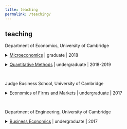 ```yaml
---
title: teaching
permalink: /teaching/
---
```


## teaching

<p> Department of Economics, University of Cambridge
<details>
<summary><a href="http://www.econ.cam.ac.uk/graduate/mphil/modules/E100.pdf" target="_blank">Microeconomics</a> | graduate | 2018</summary>
<p align="justify"> This course covers the standard economic models of individual decision-making with and without uncertainty, models of consumer behaviour and producer behaviour under perfect competition and the Arrow-Debreu general equilibrium model.
The course is divided into three parts: choice theory, choice under uncertainty, and general equilibrium. </p>
</details> </p>

<!--
<p> <details>
<summary><a href="http://www.econ.cam.ac.uk/apply/mphil-economic-research/mphil-economic-research-course-modules/optional-modules" target="_blank">Industrial Organisation</a> | graduate | 2019</summary>
<p align="justify"> This course develops some of the central topics in the theory of industrial organisation. Although the main angle of analysis will be analytical, applications of the theory to practical competition policy issues will be emphasised. In particular, issues of market power, anticompetitive practices and possible policy responses will be discussed. </p>
</details> </p>
-->

<p> <details>
<summary><a href="http://www.econ.cam.ac.uk/ba/outlines/Part_I_Paper_3.pdf" target="_blank">Quantitative Methods</a> | undergraduate | 2018-2019</summary>
<p align="justify"> This course covers the essential mathematical concepts and techniques required for economics. It is divided into a mathematics and a statistics part. The mathematics part covers calculus and optimisation, linear algebra, and difference and differential equations. The statistics part covers descriptive statistics, probability and distribution theory, and estimation and inference. </p>
</details> </p>

<!--
<p> <details>
<summary><a href="http://www.econ.cam.ac.uk/ba/outlines/Part_IIA_Paper_6.pdf" target="_blank">Mathematics and Statistics</a> | undergraduate | 2018-2019</summary>
<p align="justify"> This course covers essential mathematics for econometrics and problems of optimal choice. The mathematics part covers static and dynamic optimization techniques. The first part of the course contains a full presentation of the Lagrange (Kuhn-Tucker) method. The second part is an introduction into dynamic optimization, in particular optimal control. The probability and statistics part covers essential mathematics for econometrics: Probability theory, linear algebra, and statistics. </p>
</details> </p>
-->

<br>

<p> Judge Business School, University of Cambridge
<details>
<summary><a href="https://www.jbs.cam.ac.uk/programmes/undergraduate/programme-overview/core-courses/" target="_blank">Economics of Firms and Markets</a> | undergraduate | 2017</summary>
<p align="justify"> The course shows how business economics may be used to explain and predict phenomena relating to markets and firms, and explores some of the possible uses of business economics in the analysis of management problems and in managerial decision-making. The course covers basic microeconomics and introduces macroeconomics. </p>
</details> </p>

<br>

<p> Department of Engineering, University of Cambridge
<details>
<summary><a href="http://teaching.eng.cam.ac.uk/content/engineering-tripos-part-iia-3e1-business-economics-2017-18" target="_blank">Business Economics</a> | undergraduate | 2017</summary>
<p align="justify"> The aims of the course are to introduce students to the use of economics to understand the operation and decisions of businesses, their industrial environment and the macroeconomy. Specific topics that are covered include consumer theory, theory of the firm and different market structures, game theory, and welfare economics. </p>
</details> </p> 
